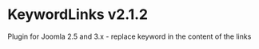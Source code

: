 KeywordLinks v2.1.2
============

Plugin for Joomla 2.5 and 3.x - replace keyword in the content of the links
